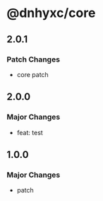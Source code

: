 # @dnhyxc/core

## 2.0.1

### Patch Changes

- core patch

## 2.0.0

### Major Changes

- feat: test

## 1.0.0

### Major Changes

- patch
